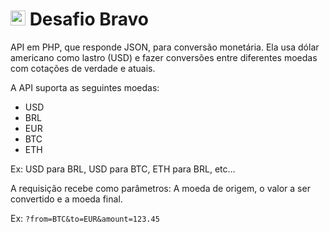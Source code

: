 # <img src="https://avatars1.githubusercontent.com/u/7063040?v=4&s=200.jpg" alt="HU" width="24" /> Desafio Bravo

API em PHP, que responde JSON, para conversão monetária. Ela usa dólar americano como lastro (USD) e fazer conversões entre diferentes moedas com cotações de verdade e atuais.

A API suporta as seguintes moedas:
- USD
- BRL
- EUR
- BTC
- ETH


Ex: USD para BRL, USD para BTC, ETH para BRL, etc...

A requisição recebe como parâmetros: A moeda de origem, o valor a ser convertido e a moeda final.

Ex: `?from=BTC&to=EUR&amount=123.45`

